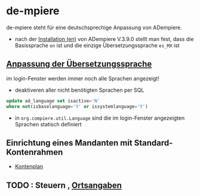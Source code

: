 # de-mpiere

de-mpiere steht für eine deutschsprechige Anpassung von ADempiere.

* nach der [Installation (en)](http://wiki.adempiere.net/Installation_Steps) von ADempiere V.3.9.0 stellt man fest, dass die Basissprache  `en` ist und die einzige Übersetzungssprache `es_MX` ist 

## [Anpassung der Übersetzungssprache](http://wiki.idempiere.org/de/Sprache_(Fenster_ID-106)#Beitr.C3.A4ge)

im login-Fenster werden immer noch alle Sprachen angezeigt!

* deaktiveren aller nicht benötigten Sprachen per SQL

```sql
update ad_language set isactive='N'
where not(isbaselanguage='Y' or issystemlanguage='Y')
```

* in `org.compiere.util.Language` sind die im login-Fenster angezeigten Sprachen statisch definiert

## Einrichtung eines Mandanten mit Standard-Kontenrahmen

* [Kontenplan](http://wiki.idempiere.org/de/Ersteinrichtung_Mandant#Hinweise_zu_Kontenpl.C3.A4nen)

## TODO : Steuern , [Ortsangaben](https://bitbucket.org/eugenh/idempiere/wiki/Orte#!landerspezifische-einstellungen)

